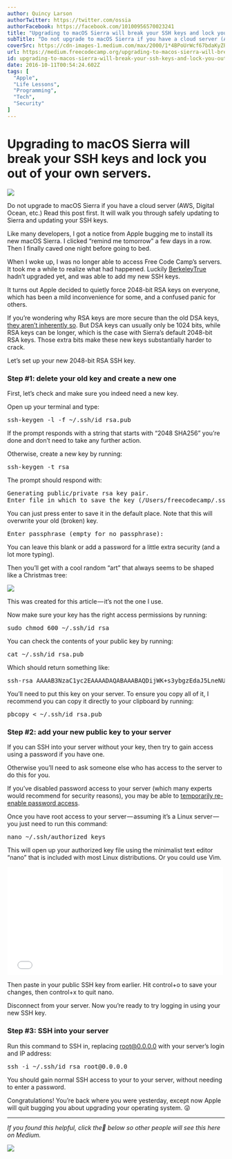 ```yaml
---
author: Quincy Larson
authorTwitter: https://twitter.com/ossia
authorFacebook: https://facebook.com/10100956570023241
title: "Upgrading to macOS Sierra will break your SSH keys and lock you out of your own servers."
subTitle: "Do not upgrade to macOS Sierra if you have a cloud server (AWS, Digital Ocean, etc.) Read this post first. It will walk you through safel..."
coverSrc: https://cdn-images-1.medium.com/max/2000/1*4BPoUrWcf67bdaKyZPARMg.png
url: https://medium.freecodecamp.org/upgrading-to-macos-sierra-will-break-your-ssh-keys-and-lock-you-out-of-your-own-servers-f413ac96139a
id: upgrading-to-macos-sierra-will-break-your-ssh-keys-and-lock-you-out-of-your-own-servers-f413ac96139a
date: 2016-10-11T00:54:24.602Z
tags: [
  "Apple",
  "Life Lessons",
  "Programming",
  "Tech",
  "Security"
]
---
```

# Upgrading to macOS Sierra will break your SSH keys and lock you out of your own servers.







![](https://cdn-images-1.medium.com/max/2000/1*4BPoUrWcf67bdaKyZPARMg.png)







Do not upgrade to macOS Sierra if you have a cloud server (AWS, Digital Ocean, etc.) Read this post first. It will walk you through safely updating to Sierra and updating your SSH keys.

Like many developers, I got a notice from Apple bugging me to install its new macOS Sierra. I clicked “remind me tomorrow” a few days in a row. Then I finally caved one night before going to bed.

When I woke up, I was no longer able to access Free Code Camp’s servers. It took me a while to realize what had happened. Luckily [BerkeleyTrue](https://medium.com/@BerkeleyTrue) hadn’t upgraded yet, and was able to add my new SSH keys.

It turns out Apple decided to quietly force 2048-bit RSA keys on everyone, which has been a mild inconvenience for some, and a confused panic for others.

If you’re wondering why RSA keys are more secure than the old DSA keys, [they aren’t inherently so](http://security.stackexchange.com/a/5100). But DSA keys can usually only be 1024 bits, while RSA keys can be longer, which is the case with Sierra’s default 2048-bit RSA keys. Those extra bits make these new keys substantially harder to crack.

Let’s set up your new 2048-bit RSA SSH key.

### Step #1: delete your old key and create a new one

First, let’s check and make sure you indeed need a new key.

Open up your terminal and type:

<pre name="86f0" id="86f0" class="graf graf--pre graf-after--p">ssh-keygen -l -f ~/.ssh/id_rsa.pub</pre>

If the prompt responds with a string that starts with “2048 SHA256” you’re done and don’t need to take any further action.

Otherwise, create a new key by running:

<pre name="b91b" id="b91b" class="graf graf--pre graf-after--p">ssh-keygen -t rsa</pre>

The prompt should respond with:

<pre name="9183" id="9183" class="graf graf--pre graf-after--p">Generating public/private rsa key pair.  
Enter file in which to save the key (/Users/freecodecamp/.ssh/id_rsa):</pre>

You can just press enter to save it in the default place. Note that this will overwrite your old (broken) key.

<pre name="3b8d" id="3b8d" class="graf graf--pre graf-after--p">Enter passphrase (empty for no passphrase):</pre>

You can leave this blank or add a password for a little extra security (and a lot more typing).

Then you’ll get with a cool random “art” that always seems to be shaped like a Christmas tree:



![](https://cdn-images-1.medium.com/max/1600/1*NkRrhr4WF93hhtIKS2eIrg.png)

This was created for this article — it’s not the one I use.



Now make sure your key has the right access permissions by running:

<pre name="f6a9" id="f6a9" class="graf graf--pre graf-after--p">sudo chmod 600 ~/.ssh/id_rsa</pre>

You can check the contents of your public key by running:

<pre name="1a29" id="1a29" class="graf graf--pre graf-after--p">cat ~/.ssh/id_rsa.pub</pre>

Which should return something like:

<pre name="9342" id="9342" class="graf graf--pre graf-after--p">ssh-rsa AAAAB3NzaC1yc2EAAAADAQABAAABAQDijWK+s3ybgzEdaJ5LneNU11BsIyoNS51SV11Vi5auPJW9+Ji6OUSJ9OguZh4T019ULyFF/Qq66fhH9TvMzw80lTNoChgTRMpjs2+Qg75yTINKSde+Gv4TK6UvNw6EINORcTpb32Im9hgtdTj6WqJ/hCbSltv7IfFZU5ChV7SxTaoNZTa9M5H3N8YdQ/aGt3puh222Cq5DTjV8fRWaNVvjVQRe/huHAHEzEUr1T/eTlXtoFtGeC1z+pLfYllVzizoS7tyuUksfgqox1jJJMpaZ25V/R/p/MDUc936za/8zgB8OQFRBbrP6JvXXN99DLcvs9coz9vfb2GCVrhxi1aJ5 quincy@FreeCodeCamp</pre>

You’ll need to put this key on your server. To ensure you copy all of it, I recommend you can copy it directly to your clipboard by running:

<pre name="47fe" id="47fe" class="graf graf--pre graf-after--p">pbcopy < ~/.ssh/id_rsa.pub</pre>

### Step #2: add your new public key to your server

If you can SSH into your server without your key, then try to gain access using a password if you have one.

Otherwise you’ll need to ask someone else who has access to the server to do this for you.

If you’ve disabled password access to your server (which many experts would recommend for security reasons), you may be able to [temporarily re-enable password access](http://jeffreifman.com/2016/10/01/fix-macos-sierra-upgrade-breaking-ssh-keys/).

Once you have root access to your server — assuming it’s a Linux server — you just need to run this command:

<pre name="0499" id="0499" class="graf graf--pre graf-after--p">nano ~/.ssh/authorized_keys</pre>

This will open up your authorized key file using the minimalist text editor “nano” that is included with most Linux distributions. Or you could use Vim.





<iframe width="500" height="250" src="/media/8cf3de156ca5d66d462c93cd24bfa776?postId=f413ac96139a" data-media-id="8cf3de156ca5d66d462c93cd24bfa776" data-thumbnail="https://i.embed.ly/1/image?url=https%3A%2F%2Fpbs.twimg.com%2Fprofile_images%2F477397164453527552%2Fuh2w1u1o_bigger.jpeg&amp;key=4fce0568f2ce49e8b54624ef71a8a5bd" allowfullscreen="" frameborder="0"></iframe>





Then paste in your public SSH key from earlier. Hit control+o to save your changes, then control+x to quit nano.

Disconnect from your server. Now you’re ready to try logging in using your new SSH key.

### Step #3: SSH into your server

Run this command to SSH in, replacing root@0.0.0.0 with your server’s login and IP address:

<pre name="c91e" id="c91e" class="graf graf--pre graf-after--p">ssh -i ~/.ssh/id_rsa root@0.0.0.0</pre>

You should gain normal SSH access to your to your server, without needing to enter a password.

Congratulations! You’re back where you were yesterday, except now Apple will quit bugging you about upgrading your operating system. 😜











* * *







_If you found this helpful, click the💚 below so other people will see this here on Medium._



![](https://cdn-images-1.medium.com/max/1600/1*31StU5CNIHk8VDkSHWO6nA.gif)










